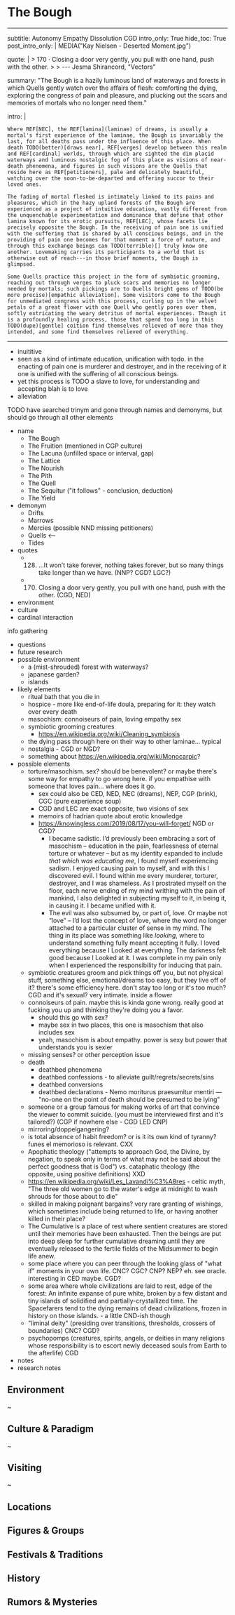 # The Bough

---
subtitle: Autonomy Empathy Dissolution CGD
intro_only: True
hide_toc: True
post_intro_only: |
    MEDIA("Kay Nielsen - Deserted Moment.jpg")

quote: |
    > 170 &middot; Closing a door very gently, you pull with one hand, push with the other.
    >
    > <span class="attribution">--- Jesma Shirancord, "Vectors" <!-- James Richardson --></span>

summary: "The Bough is a hazily luminous land of waterways and forests in which Quells gently watch over the affairs of flesh: comforting the dying, exploring the congress of pain and pleasure, and plucking out the scars and memories of mortals who no longer need them."

intro: |

    Where REF[NEC], the REF[lamina](laminae) of dreams, is usually a mortal's first experience of the laminae, the Bough is invariably the last, for all deaths pass under the influence of this place. When death TODO(better)[draws near], REF[verges] develop between this realm and REF[cardinal] worlds, through which are sighted the dim placid waterways and luminous nostalgic fog of this place as visions of near-death phenomena, and figures in such visions are the Quells that reside here as REF[petitioners], pale and delicately beautiful, watching over the soon-to-be-departed and offering succor to their loved ones.

    The fading of mortal fleshed is intimately linked to its pains and pleasures, which in the hazy upland forests of the Bough are experienced as a project of intuitive education, vastly different from the unquenchable experimentation and dominance that define that other lamina known for its erotic pursuits, REF[LEC], whose facets lie precisely opposite the Bough. In the receiving of pain one is unified with the suffering that is shared by all conscious beings, and in the providing of pain one becomes for that moment a force of nature, and through this exchange beings can TODO(terrible)[] truly know one another. Lovemaking carries its participants to a world that is otherwise out of reach---in those brief moments, the Bough is glimpsed.

    Some Quells practice this project in the form of symbiotic grooming, reaching out through verges to pluck scars and memories no longer needed by mortals; such pickings are to Quells bright gems of TODO(be more precise)[empathic alleviation]. Some visitors come to the Bough for unmediated congress with this process, curling up in the velvet petals of a great flower with one Quell who gently pores over them, softly extricating the weary detritus of mortal experiences. Though it is a profoundly healing process, those that spend too long in this TODO(dupe)[gentle] coition find themselves relieved of more than they intended, and some find themselves relieved of everything.
---

<!--
what's the point?

-
-->

- inuititive
- seen as a kind of intimate education, unification with todo. in the enacting of pain one is murderer and destroyer, and in the receiving of it one is unified with the suffering of all conscious beings.
- yet this process is TODO a slave to love, for understanding and accepting blah is to love
- alleviation

TODO have searched trinym and gone through names and demonyms, but should go through all other elements

- name
    - The Bough
    - The Fruition (mentioned in CGP culture)
    - The Lacuna (unfilled space or interval, gap)
    - The Lattice
    - The Nourish
    - The Pith
    - The Quell
    - The Sequitur ("it follows" - conclusion, deduction)
    - The Yield
- demonym
    - Drifts
    - Marrows
    - Mercies (possible NND missing petitioners)
    - Quells <--
    - Tides
- quotes
    - 128. ...It won’t take forever, nothing takes forever, but so many things take longer than we have. (NNP? CGD? LGC?)
    - 170. Closing a door very gently, you pull with one hand, push with the other. (CGD, NED)
- environment
- culture
- cardinal interaction

info gathering

- questions
- future research
- possible environment
    - a (mist-shrouded) forest with waterways?
    - japanese garden?
    - islands
- likely elements
    - ritual bath that you die in
    - hospice - more like end-of-life doula, preparing for it: they watch over every death
    - masochism: connoiseurs of pain, loving empathy sex
    - symbiotic grooming creatures
        - https://en.wikipedia.org/wiki/Cleaning_symbiosis
    - the dying pass through here on their way to other laminae... typical
    - nostalgia - CGD or NGD?
    - something about https://en.wikipedia.org/wiki/Monocarpic?
- possible elements
    - torture/masochism. sex? should be benevolent? or maybe there's some way for empathy to go wrong here. if you empathise with someone that loves pain... where does it go.
        - sex could also be CED, NED, NEC (dreams), NEP, CGP (brink), CGC (pure experience soup)
        - CGD and LEC are exact opposite, two visions of sex
        - memoirs of hadrian quote about erotic knowledge
        - https://knowingless.com/2019/08/17/you-will-forget/ NGD or CGD?
            - I became sadistic. I’d previously been embracing a sort of masochism – education in the pain, fearlessness of eternal torture or whatever – but as my identity expanded to include *that which was educating me*, I found myself experiencing sadism. I enjoyed causing pain to myself, and with this I discovered evil. I found within me every murderer, torturer, destroyer, and I was shameless. As I prostrated myself on the floor, each nerve ending of my mind writhing with the pain of mankind, I also delighted in subjecting myself to it, in being it, in causing it. I became unified with it.
            - The evil was also subsumed by, or part of, love. Or maybe not “love” – I’d lost the concept of love, where the word no longer attached to a particular cluster of sense in my mind. The thing in its place was something like *looking*, where to understand something fully meant accepting it fully. I loved everything because I Looked at everything. The darkness felt good because I Looked at it. I was complete in my pain only when I experienced the responsibility for inducing that pain.
    - symbiotic creatures groom and pick things off you, but not physical stuff, something else, emotional/dreams too easy, but they live off of it? there's some efficiency here. don't stay too long or it's too much? CGD and it's sexual? very intimate. inside a flower
    - connoiseurs of pain. maybe this is kinda gone wrong. really good at fucking you up and thinking they're doing you a favor.
        - should this go with sex?
        - maybe sex in two places, this one is masochism that also includes sex
        - yeah, masochism is about empathy. power is sexy but power that understands you is sexier
    - missing senses? or other perception issue
    - death
        - deathbed phenomena
        - deathbed confessions - to alleviate guilt/regrets/secrets/sins
        - deathbed conversions
        - deathbed declarations - Nemo moriturus praesumitur mentiri — "no-one on the point of death should be presumed to be lying"
    - someone or a group famous for making works of art that convince the viewer to commit suicide. (you must be interviewed first and it's tailored?) (CGP if nowhere else - CGD LED CNP)
    - mirroring/doppelgangering?
    - is total absence of habit freedom? or is it its own kind of tyranny? funes el memorioso is relevant. CXX
    - Apophatic theology ("attempts to approach God, the Divine, by negation, to speak only in terms of what may not be said about the perfect goodness that is God") vs. cataphatic theology (the opposite, using positive definitions) XXD
    - https://en.wikipedia.org/wiki/Les_Lavandi%C3%A8res - celtic myth, "The three old women go to the water's edge at midnight to wash shrouds for those about to die"
    - skilled in making poignant bargains? very rare granting of wishings, which sometimes include being returned to life, or having another killed in their place?
    - <gpt>The Cumulative is a place of rest where sentient creatures are stored until their memories have been exhausted. Then the beings are put into deep sleep for further cumulative dreaming until they are eventually released to the fertile fields of the Midsummer to begin life anew.</gpt>
    - some place where you can peer through the looking glass of "what if" moments in your own life. CNC? CGC? CNP? NEP? eh. see oracle. interesting in CED maybe. CGD?
    - some area where whole civilizations are laid to rest, edge of the forest: <gpt>An infinite expanse of pure white, broken by a few distant and tiny islands of solidified and partially-crystallized time. The Spacefarers tend to the dying remains of dead civilizations, frozen in history on those islands.</gpt> - a little CND-ish though
    - "liminal deity" (presiding over transitions, thresholds, crossers of boundaries) CNC? CGD?
    - psychopomps (creatures, spirits, angels, or deities in many religions whose responsibility is to escort newly deceased souls from Earth to the afterlife) CGD
- notes
- research notes

## Environment

~

## Culture & Paradigm

~

## Visiting

~

## Locations

## Figures & Groups

## Festivals & Traditions

## History

## Rumors & Mysteries

